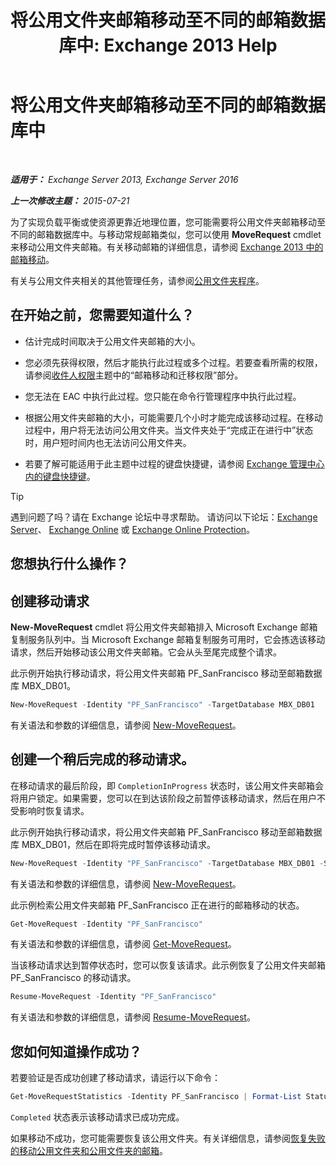 ﻿---
title: '将公用文件夹邮箱移动至不同的邮箱数据库中: Exchange 2013 Help'
TOCTitle: 将公用文件夹邮箱移动至不同的邮箱数据库中
ms:assetid: 67601d45-4824-4ae6-9a7e-b645ec3af4d3
ms:mtpsurl: https://technet.microsoft.com/zh-cn/library/JJ906434(v=EXCHG.150)
ms:contentKeyID: 51408236
ms.date: 01/11/2018
mtps_version: v=EXCHG.150
ms.translationtype: HT
---

# 将公用文件夹邮箱移动至不同的邮箱数据库中

 

_**适用于：** Exchange Server 2013, Exchange Server 2016_

_**上一次修改主题：** 2015-07-21_

为了实现负载平衡或使资源更靠近地理位置，您可能需要将公用文件夹邮箱移动至不同的邮箱数据库中。与移动常规邮箱类似，您可以使用 **MoveRequest** cmdlet 来移动公用文件夹邮箱。有关移动邮箱的详细信息，请参阅 [Exchange 2013 中的邮箱移动](mailbox-moves-in-exchange-2013-exchange-2013-help.md)。

有关与公用文件夹相关的其他管理任务，请参阅[公用文件夹程序](public-folder-procedures-exchange-2013-help.md)。

## 在开始之前，您需要知道什么？

  - 估计完成时间取决于公用文件夹邮箱的大小。

  - 您必须先获得权限，然后才能执行此过程或多个过程。若要查看所需的权限，请参阅[收件人权限](recipients-permissions-exchange-2013-help.md)主题中的“邮箱移动和迁移权限”部分。

  - 您无法在 EAC 中执行此过程。您只能在命令行管理程序中执行此过程。

  - 根据公用文件夹邮箱的大小，可能需要几个小时才能完成该移动过程。在移动过程中，用户将无法访问公用文件夹。当文件夹处于“完成正在进行中”状态时，用户短时间内也无法访问公用文件夹。

  - 若要了解可能适用于此主题中过程的键盘快捷键，请参阅 [Exchange 管理中心内的键盘快捷键](keyboard-shortcuts-in-the-exchange-admin-center-exchange-online-protection-help.md)。

> [!TIP]  
> 遇到问题了吗？请在 Exchange 论坛中寻求帮助。 请访问以下论坛：<a href="https://go.microsoft.com/fwlink/p/?linkid=60612">Exchange Server</a>、 <a href="https://go.microsoft.com/fwlink/p/?linkid=267542">Exchange Online</a> 或 <a href="https://go.microsoft.com/fwlink/p/?linkid=285351">Exchange Online Protection</a>。


## 您想执行什么操作？

## 创建移动请求

**New-MoveRequest** cmdlet 将公用文件夹邮箱排入 Microsoft Exchange 邮箱复制服务队列中。当 Microsoft Exchange 邮箱复制服务可用时，它会拣选该移动请求，然后开始移动该公用文件夹邮箱。它会从头至尾完成整个请求。

此示例开始执行移动请求，将公用文件夹邮箱 PF\_SanFrancisco 移动至邮箱数据库 MBX\_DB01。

```powershell
New-MoveRequest -Identity "PF_SanFrancisco" -TargetDatabase MBX_DB01
```

有关语法和参数的详细信息，请参阅 [New-MoveRequest](https://technet.microsoft.com/zh-cn/library/dd351123\(v=exchg.150\))。

## 创建一个稍后完成的移动请求。

在移动请求的最后阶段，即 `CompletionInProgress` 状态时，该公用文件夹邮箱会将用户锁定。如果需要，您可以在到达该阶段之前暂停该移动请求，然后在用户不受影响时恢复请求。

此示例开始执行移动请求，将公用文件夹邮箱 PF\_SanFrancisco 移动至邮箱数据库 MBX\_DB01，然后在即将完成时暂停该移动请求。

```powershell
New-MoveRequest -Identity "PF_SanFrancisco" -TargetDatabase MBX_DB01 -SuspendWhenReadyToComplete
```

有关语法和参数的详细信息，请参阅 [New-MoveRequest](https://technet.microsoft.com/zh-cn/library/dd351123\(v=exchg.150\))。

此示例检索公用文件夹邮箱 PF\_SanFrancisco 正在进行的邮箱移动的状态。

```powershell
Get-MoveRequest -Identity "PF_SanFrancisco"
```

有关语法和参数的详细信息，请参阅 [Get-MoveRequest](https://technet.microsoft.com/zh-cn/library/dd335227\(v=exchg.150\))。

当该移动请求达到暂停状态时，您可以恢复该请求。此示例恢复了公用文件夹邮箱 PF\_SanFrancisco 的移动请求。

```powershell
Resume-MoveRequest -Identity "PF_SanFrancisco"
```

有关语法和参数的详细信息，请参阅 [Resume-MoveRequest](https://technet.microsoft.com/zh-cn/library/ee332320\(v=exchg.150\))。

## 您如何知道操作成功？

若要验证是否成功创建了移动请求，请运行以下命令：

```powershell
Get-MoveRequestStatistics -Identity PF_SanFrancisco | Format-List Status
```

`Completed` 状态表示该移动请求已成功完成。

如果移动不成功，您可能需要恢复该公用文件夹。有关详细信息，请参阅[恢复失败的移动公用文件夹和公用文件夹的邮箱](restore-public-folders-and-public-folder-mailboxes-from-failed-moves-exchange-2013-help.md)。

